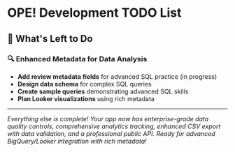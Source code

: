 # OPE! Development TODO List

## 🎯 **What's Left to Do**

### **🔍 Enhanced Metadata for Data Analysis**
- **Add review metadata fields** for advanced SQL practice (in progress)
- **Design data schema** for complex SQL queries
- **Create sample queries** demonstrating advanced SQL skills
- **Plan Looker visualizations** using rich metadata

---

*Everything else is complete! Your app now has enterprise-grade data quality controls, comprehensive analytics tracking, enhanced CSV export with data validation, and a professional public API. Ready for advanced BigQuery/Looker integration with rich metadata!*
